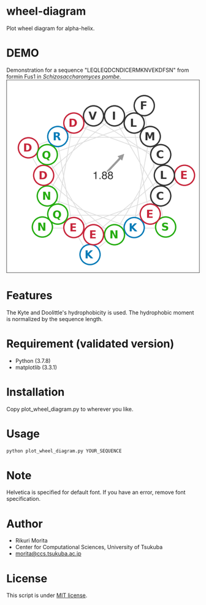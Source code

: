 # wheel-diagram
Plot wheel diagram for alpha-helix.

# DEMO
Demonstration for a sequence "LEQLEQDCNDICERMKNVEKDFSN" from formin Fus1 in *Schizosaccharomyces pombe*.
![Demo](./LEQLEQDC_wheel.png)
 
# Features
 
 The Kyte and Doolittle's hydrophobicity is used.
 The hydrophobic moment is normalized by the sequence length.
 
# Requirement (validated version)
- Python (3.7.8)
 - matplotlib (3.3.1)
 
# Installation
  
Copy plot_wheel_diagram.py to wherever you like.
 
# Usage
  
```bash
python plot_wheel_diagram.py YOUR_SEQUENCE
```
 
# Note
  Helvetica is specified for default font.
  If you have an error, remove font specification.
 
# Author
 
- Rikuri Morita
- Center for Computational Sciences, University of Tsukuba
- morita@ccs.tsukuba.ac.jp
 
# License 
This script is under [MIT license](https://en.wikipedia.org/wiki/MIT_License).
